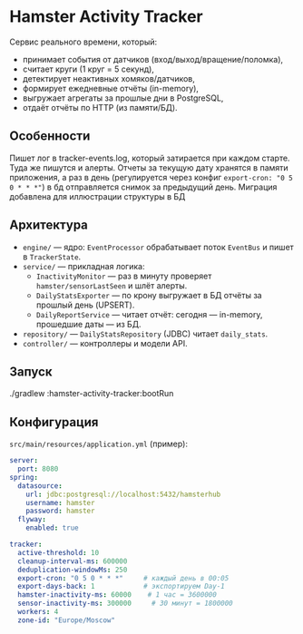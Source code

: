 # Hamster Activity Tracker

Сервис реального времени, который:
- принимает события от датчиков (вход/выход/вращение/поломка),
- считает круги (1 круг = 5 секунд),
- детектирует неактивных хомяков/датчиков,
- формирует ежедневные отчёты (in-memory),
- выгружает агрегаты за прошлые дни в PostgreSQL,
- отдаёт отчёты по HTTP (из памяти/БД).

## Особенности

Пишет лог в tracker-events.log, который затирается при каждом старте. Туда же пишутся и алерты.
Отчеты за текущую дату хранятся в памяти приложения, а раз в день (регулируется через конфиг `export-cron: "0 5 0 * * *"`) 
в бд отправляется снимок за предыдущий день.
Миграция добавлена для иллюстрации структуры в БД

## Архитектура

- `engine/` — ядро: `EventProcessor` обрабатывает поток `EventBus` и пишет в `TrackerState`.
- `service/` — прикладная логика:
    - `InactivityMonitor` — раз в минуту проверяет `hamster/sensorLastSeen` и шлёт алерты.
    - `DailyStatsExporter` — по крону выгружает в БД отчёты за прошлый день (UPSERT).
    - `DailyReportService` — читает отчёт: сегодня — in-memory, прошедшие даты — из БД.
- `repository/` — `DailyStatsRepository` (JDBC) читает `daily_stats`.
- `controller/` — контроллеры и модели API.


## Запуск

./gradlew :hamster-activity-tracker:bootRun

## Конфигурация

`src/main/resources/application.yml` (пример):

```yaml
server:
  port: 8080
spring:
  datasource:
    url: jdbc:postgresql://localhost:5432/hamsterhub
    username: hamster
    password: hamster
  flyway:
    enabled: true

tracker:
  active-threshold: 10
  cleanup-interval-ms: 600000
  deduplication-windowMs: 250
  export-cron: "0 5 0 * * *"     # каждый день в 00:05
  export-days-back: 1            # экспортируем Day-1
  hamster-inactivity-ms: 60000    # 1 час = 3600000
  sensor-inactivity-ms: 300000     # 30 минут = 1800000
  workers: 4
  zone-id: "Europe/Moscow"